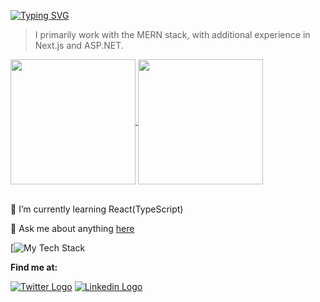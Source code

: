 
  
[![Typing SVG](https://readme-typing-svg.herokuapp.com?font=jetbrains&pause=1000&center=true&vCenter=true&width=600&color=D93A7C&lines=Hi+there+%F0%9F%91%8B%2C+I+am+Abdulrahman+Mohamed;Full-stack+web+Developer;Over+3+years+of+programming+experience)](https://git.io/typing-svg)

> I primarily work with the MERN stack, with additional experience in Next.js and ASP.NET.

<a href="#">
  <img height=200 align="center" src="https://github-readme-stats.vercel.app/api?username=abdulrahmanDev1&count_private=true&show_icons=true&theme=radical&hide_border=true&hide_rank=true&layout=compact" />
</a>
<a href="#">
  <img height=200 align="center" src="https://github-readme-stats.vercel.app/api/top-langs/?username=abdulrahmanDev1&layout=compact&theme=radical&size_weight=0.5&count_weight=0.5&hide_border=true&hide=php" />
</a>

<br/>

<br/>

 🌱 I’m currently learning React(TypeScript)
 
 💬 Ask me about anything [here](https://github.com/abdulrahmanDev1/abdulrahmanDev1/issues)

[![My Tech Stack](https://github-readme-tech-stack.vercel.app/api/cards?showBorder=false&lineCount=2&bg=%23141321&titleColor=%23fe428e&line1=node.js%2Cnode%2C5cad47%3Bexpress%2Cexpress%2C000000%3Bnext.js%2Cnext%2C000000%3Btypescript%2Ctypescript%2C007acc%3B&line2=mongodb%2CmongoDB%2C439934%3Bpostgresql%2Cpostgre%2C336791%3Btailwindcss%2Ctailwind%2C45a9b3%3Bgit%2Cgit%2Cf03c2e%3B)



**Find me at:**


[![Twitter Logo](https://icons.iconarchive.com/icons/limav/flat-gradient-social/32/Twitter-icon.png)](https://twitter.com/D7OMDEV)
[![Linkedin Logo](https://icons.iconarchive.com/icons/limav/flat-gradient-social/32/Linkedin-icon.png)](https://www.linkedin.com/in/abdulrahmandev/)



